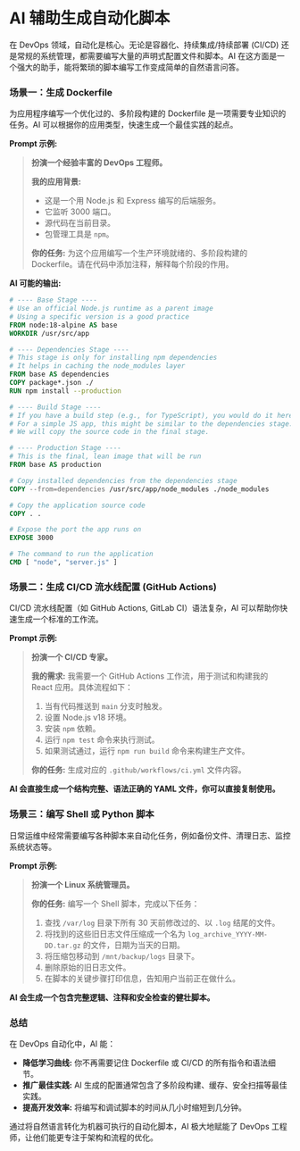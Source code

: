 # AI 辅助生成自动化脚本

在 DevOps 领域，自动化是核心。无论是容器化、持续集成/持续部署 (CI/CD) 还是常规的系统管理，都需要编写大量的声明式配置文件和脚本。AI 在这方面是一个强大的助手，能将繁琐的脚本编写工作变成简单的自然语言问答。

### 场景一：生成 Dockerfile

为应用程序编写一个优化过的、多阶段构建的 Dockerfile 是一项需要专业知识的任务。AI 可以根据你的应用类型，快速生成一个最佳实践的起点。

**Prompt 示例:**

> **扮演一个经验丰富的 DevOps 工程师。**
>
> **我的应用背景:**
> *   这是一个用 Node.js 和 Express 编写的后端服务。
> *   它监听 3000 端口。
> *   源代码在当前目录。
> *   包管理工具是 `npm`。
>
> **你的任务:**
> 为这个应用编写一个生产环境就绪的、多阶段构建的 Dockerfile。请在代码中添加注释，解释每个阶段的作用。

**AI 可能的输出:**

```dockerfile
# ---- Base Stage ----
# Use an official Node.js runtime as a parent image
# Using a specific version is a good practice
FROM node:18-alpine AS base
WORKDIR /usr/src/app

# ---- Dependencies Stage ----
# This stage is only for installing npm dependencies
# It helps in caching the node_modules layer
FROM base AS dependencies
COPY package*.json ./
RUN npm install --production

# ---- Build Stage ----
# If you have a build step (e.g., for TypeScript), you would do it here.
# For a simple JS app, this might be similar to the dependencies stage.
# We will copy the source code in the final stage.

# ---- Production Stage ----
# This is the final, lean image that will be run
FROM base AS production

# Copy installed dependencies from the dependencies stage
COPY --from=dependencies /usr/src/app/node_modules ./node_modules

# Copy the application source code
COPY . .

# Expose the port the app runs on
EXPOSE 3000

# The command to run the application
CMD [ "node", "server.js" ]
```

### 场景二：生成 CI/CD 流水线配置 (GitHub Actions)

CI/CD 流水线配置（如 GitHub Actions, GitLab CI）语法复杂，AI 可以帮助你快速生成一个标准的工作流。

**Prompt 示例:**

> **扮演一个 CI/CD 专家。**
>
> **我的需求:**
> 我需要一个 GitHub Actions 工作流，用于测试和构建我的 React 应用。具体流程如下：
> 1.  当有代码推送到 `main` 分支时触发。
> 2.  设置 Node.js v18 环境。
> 3.  安装 `npm` 依赖。
> 4.  运行 `npm test` 命令来执行测试。
> 5.  如果测试通过，运行 `npm run build` 命令来构建生产文件。
>
> **你的任务:**
> 生成对应的 `.github/workflows/ci.yml` 文件内容。

**AI 会直接生成一个结构完整、语法正确的 YAML 文件，你可以直接复制使用。**

### 场景三：编写 Shell 或 Python 脚本

日常运维中经常需要编写各种脚本来自动化任务，例如备份文件、清理日志、监控系统状态等。

**Prompt 示例:**

> **扮演一个 Linux 系统管理员。**
>
> **你的任务:**
> 编写一个 Shell 脚本，完成以下任务：
> 1.  查找 `/var/log` 目录下所有 30 天前修改过的、以 `.log` 结尾的文件。
> 2.  将找到的这些旧日志文件压缩成一个名为 `log_archive_YYYY-MM-DD.tar.gz` 的文件，日期为当天的日期。
> 3.  将压缩包移动到 `/mnt/backup/logs` 目录下。
> 4.  删除原始的旧日志文件。
> 5.  在脚本的关键步骤打印信息，告知用户当前正在做什么。

**AI 会生成一个包含完整逻辑、注释和安全检查的健壮脚本。**

### 总结

在 DevOps 自动化中，AI 能：
*   **降低学习曲线:** 你不再需要记住 Dockerfile 或 CI/CD 的所有指令和语法细节。
*   **推广最佳实践:** AI 生成的配置通常包含了多阶段构建、缓存、安全扫描等最佳实践。
*   **提高开发效率:** 将编写和调试脚本的时间从几小时缩短到几分钟。

通过将自然语言转化为机器可执行的自动化脚本，AI 极大地赋能了 DevOps 工程师，让他们能更专注于架构和流程的优化。